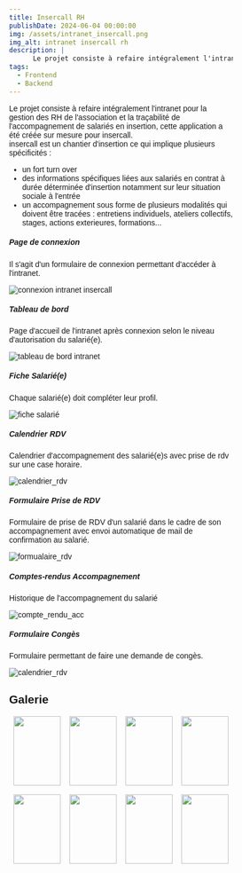 ```yaml
---
title: Insercall RH
publishDate: 2024-06-04 00:00:00
img: /assets/intranet_insercall.png
img_alt: intranet insercall rh
description: |
      Le projet consiste à refaire intégralement l'intranet pour la gestion des RH de l'association et la traçabilité de l'accompagnement de salariés en insertion, cette application a été créée sur mesure pour insercall.
tags:
  - Frontend
  - Backend
---
```


  Le projet consiste à refaire intégralement l'intranet pour la gestion des RH de l'association et la traçabilité de l'accompagnement de salariés en insertion, cette application a été créée sur mesure pour insercall.
<br>
    insercall est un chantier d'insertion ce qui implique plusieurs spécificités :
 <ul>
  <li>un fort turn over</li>
  <li>des informations spécifiques liées aux salariés en contrat à durée déterminée d'insertion notamment sur leur situation sociale à l'entrée</li>
  <li>un accompagnement sous forme de plusieurs modalités qui doivent être tracées : entretiens individuels, ateliers collectifs, stages, actions exterieures, formations... </li>
 </ul>

<div class="card mb-3">
    <div class="card-body">
      <h5 class="card-title">Page de connexion</h5>
      <p class="card-text">
        Il s'agit d'un formulaire de connexion permettant d'accéder à l'intranet.
      </p>
    </div>
    <img src="/assets/intranet_insercall.png" class="card-img-bottom" alt="connexion intranet insercall"/>
  </div>

  <div class="card mb-3">
    <div class="card-body">
      <h5 class="card-title">Tableau de bord</h5>
      <p class="card-text">
        Page d'accueil de l'intranet après connexion selon le niveau d'autorisation du salarié(e).
      </p>
    </div>
    <img src="/assets/intranet_insercall_3.png" class="card-img-bottom" alt="tableau de bord intranet"/>
  </div>

  <div class="card mb-3">
    <div class="card-body">
      <h5 class="card-title">Fiche Salarié(e)</h5>
      <p class="card-text">
        Chaque salarié(e) doit compléter leur profil.
      </p>
    </div>
    <img src="/assets/intranet_insercall_9.png" class="card-img-bottom" alt="fiche salarié"/>
  </div>

  <div class="card mb-3">
    <div class="card-body">
      <h5 class="card-title">Calendrier RDV</h5>
      <p class="card-text">
        Calendrier d'accompagnement des salarié(e)s avec prise de rdv sur une case horaire.
      </p>
    </div>
    <img src="/assets/intranet_insercall_2.png" class="card-img-bottom" alt="calendrier_rdv"/>
  </div>

  <div class="card mb-3">
    <div class="card-body">
      <h5 class="card-title">Formulaire Prise de RDV</h5>
      <p class="card-text">
        Formulaire de prise de RDV d'un salarié dans le cadre de son accompagnement avec envoi automatique de mail de confirmation au salarié.
      </p>
    </div>
    <img src="/assets/intranet_insercall_8.png" class="card-img-bottom" alt="formualaire_rdv"/>
  </div>

  <div class="card mb-3">
    <div class="card-body">
      <h5 class="card-title">Comptes-rendus Accompagnement</h5>
      <p class="card-text">
        Historique de l'accompagnement du salarié
      </p>
    </div>
    <img src="/assets/intranet_insercall_10.png" class="card-img-bottom" alt="compte_rendu_acc"/>
  </div>

  <div class="card mb-3">
    <div class="card-body">
      <h5 class="card-title">Formulaire Congès</h5>
      <p class="card-text">
        Formulaire permettant de faire une demande de congès.
      </p>
    </div>
    <img src="/assets/intranet_insercall_4.png" class="card-img-bottom" alt="calendrier_rdv"/>
  </div>

<h2 class="text-center">Galerie</h2>

<div class="row">
  <div class="column">
    <img src="/assets/intranet_insercall.png" style="width:100%" onclick="openModal();currentSlide(1)" class="hover-shadow cursor">
  </div>
  <div class="column">
    <img src="/assets/intranet_insercall_3.png" style="width:100%" onclick="openModal();currentSlide(2)" class="hover-shadow cursor">
  </div>
  <div class="column">
    <img src="/assets/intranet_insercall_9.png" style="width:100%" onclick="openModal();currentSlide(3)" class="hover-shadow cursor">
  </div>
  <div class="column">
    <img src="/assets/intranet_insercall_2.png" style="width:100%" onclick="openModal();currentSlide(4)" class="hover-shadow cursor">
  </div>
  <div class="column">
    <img src="/assets/intranet_insercall_2.png" style="width:100%" onclick="openModal();currentSlide(4)" class="hover-shadow cursor">
  </div>
  <div class="column">
    <img src="/assets/intranet_insercall_8.png" style="width:100%" onclick="openModal();currentSlide(5)" class="hover-shadow cursor">
  </div>
  <div class="column">
    <img src="/assets/intranet_insercall_10.png" style="width:100%" onclick="openModal();currentSlide(6)" class="hover-shadow cursor">
  </div>
  <div class="column">
    <img src="/assets/intranet_insercall_4.png" style="width:100%" onclick="openModal();currentSlide(7)" class="hover-shadow cursor">
  </div>
</div>

<div id="myModal" class="modal">
  <span class="close cursor" onclick="closeModal()">&times;</span>
  <div class="modal-content">
    <div class="mySlides">
      <div class="numbertext">1 / 7</div>
      <img src="/assets/intranet_insercall.png" style="width:100%">
    </div>
    <div class="mySlides">
      <div class="numbertext">2 / 7</div>
      <img src="/assets/intranet_insercall_3.png" style="width:100%">
    </div>
    <div class="mySlides">
      <div class="numbertext">3 / 7</div>
      <img src="/assets/intranet_insercall_9.png" style="width:100%">
    </div> 
   <div class="mySlides">
      <div class="numbertext">4 / 7</div>
      <img src="/assets/intranet_insercall_2.png" style="width:100%">
    </div>
    <div class="mySlides">
      <div class="numbertext">5 / 7</div>
      <img src="/assets/intranet_insercall_8.png" style="width:100%">
    </div>
    <div class="mySlides">
      <div class="numbertext">6 / 7</div>
      <img src="/assets/intranet_insercall_10.png" style="width:100%">
    </div>
    <div class="mySlides">
      <div class="numbertext">7 / 7</div>
      <img src="/assets/intranet_insercall_4.png" style="width:100%">
    </div>
    <a class="prev" onclick="plusSlides(-1)">&#10094;</a>
    <a class="next" onclick="plusSlides(1)">&#10095;</a>
    <div class="caption-container">
      <p id="caption"></p>
    </div>

<div class="row">
    <div class="column">
      <img class="demo cursor" src="/assets/intranet_insercall.png" style="width:100%" onclick="currentSlide(1)" alt="Page de connexion">
    </div>
    <div class="column">
      <img class="demo cursor" src="/assets/intranet_insercall_3.png" style="width:100%" onclick="currentSlide(2)" alt="tableau de bord intranet">
    </div>
    <div class="column">
      <img class="demo cursor" src="/assets/intranet_insercall_9.png" style="width:100%" onclick="currentSlide(3)" alt="fiche salarié">
    </div>
    <div class="column">
      <img class="demo cursor" src="/assets/intranet_insercall_2.png" style="width:100%" onclick="currentSlide(4)" alt="calendrier
       rdv">
    </div>
    <div class="column">
      <img class="demo cursor" src="/assets/intranet_insercall_8.png" style="width:100%" onclick="currentSlide(5)" alt="formulaire rdv">
    </div>
    <div class="column">
      <img class="demo cursor" src="/assets/intranet_insercall_10.png" style="width:100%" onclick="currentSlide(6)" alt="compte rendu accompagnement">
    </div>
    <div class="column">
      <img class="demo cursor" src="/assets/intranet_insercall_4.png" style="width:100%" onclick="currentSlide(7)" alt="formulaire conges">
    </div>

  </div>

</div>

</div>

<script>
function openModal() {
  document.getElementById("myModal").style.display = "block";
}

function closeModal() {
  document.getElementById("myModal").style.display = "none";
}

var slideIndex = 1;
showSlides(slideIndex);

function plusSlides(n) {
  showSlides(slideIndex += n);
}

function currentSlide(n) {
  showSlides(slideIndex = n);
}

function showSlides(n) {
  var i;
  var slides = document.getElementsByClassName("mySlides");
  var dots = document.getElementsByClassName("demo");
  var captionText = document.getElementById("caption");
  if (n > slides.length) {slideIndex = 1}
  if (n < 1) {slideIndex = slides.length}
  for (i = 0; i < slides.length; i++) {
      slides[i].style.display = "none";
  }
  for (i = 0; i < dots.length; i++) {
      dots[i].className = dots[i].className.replace(" active", "");
  }
  slides[slideIndex-1].style.display = "block";
  dots[slideIndex-1].className += " active";
  captionText.innerHTML = dots[slideIndex-1].alt;
}
</script>

<style>
body {
  font-family: Verdana, sans-serif;
  margin: 0;
}

* {
  box-sizing: border-box;
}

.row > .column {
  padding: 0 8px;
}

.row:after {
  content: "";
  display: table;
  clear: both;
}

.column {
  float: left;
  width: 25%;
}

/* The Modal (background) */
.modal {
  display: none;
  position: fixed;
  z-index: 1;
  padding-top: 100px;
  left: 0;
  top: 0;
  width: 100%;
  height: 100%;
  overflow: auto;
  background-color: black;
}

/* Modal Content */
.modal-content {
  position: relative;
  background-color: #fefefe;
  margin: auto;
  padding: 0;
  width: 90%;
  max-width: 1200px;
}

/* The Close Button */
.close {
  color: white;
  position: absolute;
  top: 10px;
  right: 25px;
  font-size: 35px;
  font-weight: bold;
}

.close:hover,
.close:focus {
  color: #999;
  text-decoration: none;
  cursor: pointer;
}

.mySlides {
  display: none;
}

.cursor {
  cursor: pointer;
  margin-bottom:1rem;
  height: 125px
}

/* Next & previous buttons */
.prev,
.next {
  cursor: pointer;
  position: absolute;
  top: 50%;
  width: auto;
  padding: 16px;
  margin-top: -50px;
  color: white;
  font-weight: bold;
  font-size: 20px;
  transition: 0.6s ease;
  border-radius: 0 3px 3px 0;
  user-select: none;
  -webkit-user-select: none;
}

/* Position the "next button" to the right */
.next {
  right: 0;
  border-radius: 3px 0 0 3px;
}

/* On hover, add a black background color with a little bit see-through */
.prev:hover,
.next:hover {
  background-color: rgba(0, 0, 0, 0.8);
}

/* Number text (1/3 etc) */
.numbertext {
  color: #f2f2f2;
  font-size: 12px;
  padding: 8px 12px;
  position: absolute;
  top: 0;
}

img {
  margin-bottom: -0.5px;
  border: none !important
}

.caption-container {
  text-align: center;
  background-color: black;
  padding: 2px 16px;
  color: white;
}

.demo {
  opacity: 0.6;
}

.active,
.demo:hover {
  opacity: 1;
}

img.hover-shadow {
  transition: 0.3s;
}

.hover-shadow:hover {
  box-shadow: 0 4px 8px 0 rgba(0, 0, 0, 0.2), 0 6px 20px 0 rgba(0, 0, 0, 0.19);
}
</style>